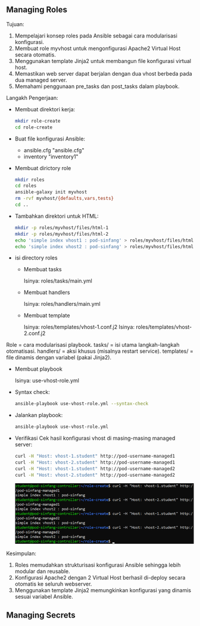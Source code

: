 ## Managing Roles

Tujuan:
1. Mempelajari konsep roles pada Ansible sebagai cara modularisasi konfigurasi.
2. Membuat role myvhost untuk mengonfigurasi Apache2 Virtual Host secara otomatis.
3. Menggunakan template Jinja2 untuk membangun file konfigurasi virtual host.
4. Memastikan web server dapat berjalan dengan dua vhost berbeda pada dua managed server.
5. Memahami penggunaan pre_tasks dan post_tasks dalam playbook.

Langakh Pengerjaan:

- Membuat direktori kerja:
    ```bash
    mkdir role-create
    cd role-create
    ```

- Buat file konfigurasi Ansible:
    - ansible.cfg   "ansible.cfg"
    - inventory     "inventory1"

- Membuat dirictory role
    ```bash
    mkdir roles
    cd roles
    ansible-galaxy init myvhost
    rm -rvf myvhost/{defaults,vars,tests}
    cd ..
    ```

- Tambahkan direktori untuk HTML:
    ```bash
    mkdir -p roles/myvhost/files/html-1
    mkdir -p roles/myvhost/files/html-2
    echo 'simple index vhost1 : pod-sinfang' > roles/myvhost/files/html-1/index.html
    echo 'simple index vhost2 : pod-sinfang' > roles/myvhost/files/html-2/index.html
    ```

- isi directory roles
    - Membuat tasks
        
        Isinya: roles/tasks/main.yml

    - Membuat handlers

        Isinya: roles/handlers/main.yml

    - Membuat template

        Isinya: roles/templates/vhost-1.conf.j2
        Isinya: roles/templates/vhost-2.conf.j2

Role = cara modularisasi playbook.
tasks/ = isi utama langkah-langkah otomatisasi.
handlers/ = aksi khusus (misalnya restart service).
templates/ = file dinamis dengan variabel (pakai Jinja2).

- Membuat playbook

    Isinya: use-vhost-role.yml


- Syntax check:
    ```bash
    ansible-playbook use-vhost-role.yml --syntax-check
    ```

- Jalankan playbook:
    ```bash
    ansible-playbook use-vhost-role.yml
    ```

- Verifikasi
    Cek hasil konfigurasi vhost di masing-masing managed server:
    ```bash
    curl -H "Host: vhost-1.student" http://pod-username-managed1
    curl -H "Host: vhost-2.student" http://pod-username-managed1
    curl -H "Host: vhost-1.student" http://pod-username-managed2
    curl -H "Host: vhost-2.student" http://pod-username-managed2
    ```
    ![Screenshot Terminal](Gambar/gambar1.png)

Kesimpulan:
1. Roles memudahkan strukturisasi konfigurasi Ansible sehingga lebih modular dan reusable.
2. Konfigurasi Apache2 dengan 2 Virtual Host berhasil di-deploy secara otomatis ke seluruh webserver.
3. Menggunakan template Jinja2 memungkinkan konfigurasi yang dinamis sesuai variabel Ansible.

## Managing Secrets
